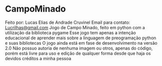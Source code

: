 # CampoMinado
Feito por: Lucas Elias de Andrade Cruvinel
Email para contato: Lucrilhas@gmail.com
Jogo de Campo Minado, feito em python com a utilização da biblioteca pygame
Esse jogo tem apenas a intenção educacional de aprender mais sobre a linguagem de preogramação python e suas bibliotecas
O jogo ainda está em fase de desenvolvimento na versão 2.0
Não possuo autoria de nenhuma imagem ou otros, apenas do código, porém
está livre para uso e edição de qualquer forma desde que haja os devidos créditos a minha pessoa

